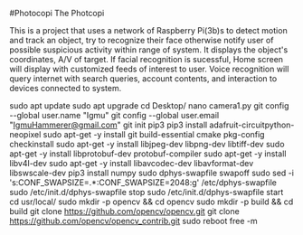 #Photocopi
The Photcopi

This is a project that uses a network of Raspberry Pi(3b)s to detect  motion and track an object, try to recognize
their face otherwise notify  user of possible suspicious activity within range of system. It displays  the object's
coordinates,  A/V of target. If facial recognition is  sucessful, Home screen will display with customized feeds of
interest to user. Voice recognition will query internet with search queries, account  contents, and interaction to
devices connected to system.


sudo apt update
sudo apt upgrade
cd Desktop/
nano camera1.py
git config --global user.name "Igmu"
git config --global user.email "IgmuHammerer@gmail.com"
git init
pip3
pip3 install adafruit-circuitpython-neopixel
sudo apt-get -y install git build-essential cmake pkg-config checkinstall
sudo apt-get -y install libjpeg-dev libpng-dev libtiff-dev
sudo apt-get -y install libprotobuf-dev protobuf-compiler
sudo apt-get -y install libv4l-dev
sudo apt-get -y install libavcodec-dev libavformat-dev libswscale-dev
pip3 install numpy
sudo dphys-swapfile swapoff
sudo sed -i 's:CONF_SWAPSIZE=.*:CONF_SWAPSIZE=2048:g' /etc/dphys-swapfile
sudo /etc/init.d/dphys-swapfile stop
sudo /etc/init.d/dphys-swapfile start
cd usr/local/
sudo mkdir -p opencv && cd opencv
sudo mkdir -p build && cd build
git clone https://github.com/opencv/opencv.git
git clone https://github.com/opencv/opencv_contrib.git
sudo reboot
free -m

